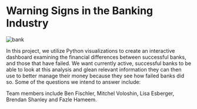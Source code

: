 # Warning Signs in the Banking Industry
![bank](https://media.brstatic.com/2017/03/20164944/what-happens-when-bank-fails-1-intro-lg.jpg)

In this project, we utilize Python visualizations to create an interactive dashboard examining the financial differences between successful banks, and those that have failed.  We want currently active, successful banks to be able to look at this analysis and glean relevant information they can then use to better manage their money because they see how failed banks did so.  Some of the questions we intend to answer include: 

Team members include Ben Fischler, Mitchel Voloshin, Lisa Esberger, Brendan Shanley and Fazle Hameem.